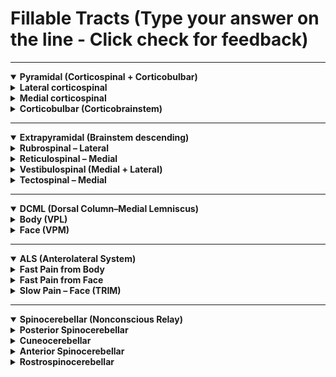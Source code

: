 # Fillable Tracts (Type your answer on the line - Click check for feedback)

---

<details open> 
<summary><b>Pyramidal (Corticospinal + Corticobulbar)</b></summary>
<details>
<summary><b>Lateral corticospinal</b></summary>

- Origin: <u data-answer="primary motor cortex"></u>  (Clue: 3 words)
- Path: <u data-answer="internal capsule"></u> → pyramids (medulla)  (___ ___)
- 🔴 Decussates: <u data-answer="pyramidal"></u> (medulla)   (1 word)
- 🔵 Synapse: <u data-answer="anterior horn LMN"></u> → skeletal muscle   (___ ___)
- Function: <u data-answer="voluntary movement"></u> (fractionation, fine distal control)  (____ ____)

</details>

<details>
<summary><b>Medial corticospinal</b></summary>

- Function: Gross and <u data-answer="posture"></u> movement   (____)
- Projection: <u data-answer="bilateral"></u> to trunk, <u data-answer="neck"></u>, shoulders  (1 word each)
- Direct connection: <u data-answer="cortex"></u> → <u data-answer="cord"></u>  (1 word each)

</details>

<details>
<summary><b>Corticobulbar (Corticobrainstem)</b></summary>

- Origin: <u data-answer="primary motor cortex"></u>   (3 words)
- Synapse: <u data-answer="cranial nerve"></u> motor nuclei (brainstem)    (____ ___)
- Function: muscles of head and <u data-answer="face"></u> (bilateral except lower face), <u data-answer="superficial neck"></u> muscles (1 word / 2 words)

</details>

</details>

---

<details open>
<summary><b>Extrapyramidal (Brainstem descending)</b></summary>

<details>
<summary><b>Rubrospinal – Lateral</b></summary>

- Origin: <u data-answer="red nucleus"></u> (midbrain)   (___ ____)
- 🔴 Decussates: <u data-answer="midbrain"></u>  (____)
- Synapses: <u data-answer="contralateral"></u>  MN (____)
- Function: contributes to <u data-answer="wrist/finger extensors"></u> control (W___/F___  __)

</details>

<details>
<summary><b>Reticulospinal – Medial</b></summary>

- Origin: <u data-answer="reticular formation"></u>  ( ___ ___)
- Function: <u data-answer="bilateral"></u> posture, locomotion, reflex modulation

</details>

<details>
<summary><b>Vestibulospinal (Medial + Lateral)</b></summary>

- Origin: <u data-answer="vestibular nuclei"></u>  (___ ____)
- Function: balance & head position; activates <u data-answer="extensors"></u> (___)

</details>

<details>
<summary><b>Tectospinal – Medial</b></summary>

- Origin: <u data-answer="superior colliculus"></u>  (____ ___)
- 🔴 Decussates: <u data-answer="midbrain"></u>  (___)
- Function: reflexive head/eye <u data-answer="orientation"></u> to stimuli (____)

</details>

</details>

---

<details open>
<summary><b>DCML (Dorsal Column–Medial Lemniscus)</b></summary>

<details>
<summary><b>Body (VPL)</b></summary>

- 1st order: start in <u data-answer="drg"></u> → ascend in dorsal columns (fasciculus gracilis/cuneatus) → synapse at <u data-answer="gracilis"></u> nuclei for T7 and below & <u   data-answer="cuneatus"></u> nuclei (medulla) T6 and above (1 word each)
- 2nd order: decussation at <u data-answer="internal arcuate fibers"></u> (medulla) → ascend medial lemniscus → synapse at <u data-answer="VPL"></u>  (3 words + 1 word)
- 3rd order: ascend to internal capsule → termination in <u data-answer="postcentral gyrus"></u> (_____  ______   _____)

</details>

<details>
<summary><b>Face (VPM)</b></summary>

- 1st order: start in <u data-answer="trigeminal nerve"></u> → synapse at main sensory nucleus of V (pons)  (_____ _____)
- 2nd order: decussation at <u data-answer="pons"></u> → ascend trigeminal lemniscus → synapse at <u data-answer="VPM"></u>  (1 word each)
- 3rd order: ascend to internal capsule → termination in <u data-answer="postcentral gyrus"></u> (______  ______)

</details>

</details>

---

<details open>
<summary><b>ALS (Anterolateral System)</b></summary>

<details>
<summary><b>Fast Pain from Body</b></summary>

- Path: Peripheral axon → DRG → dorsal horn lamina I, II, V → decussation at <u data-answer="anterior white commissure"></u> → ascend → <u data-answer="VPL"></u> thalamus → somatosensory cortex (3+1 word)

</details>

<details>
<summary><b>Fast Pain from Face</b></summary>

- Path: Trigeminal nerve → spinal trigeminal nucleus (brainstem/upper cervical) → decussation at <u data-answer="pons"></u> → ascend via trigeminal lemniscus → <u data-answer="VPM"></u> thalamus → somatosensory cortex  (1 word each)

</details>


<details>
<summary><b>Slow Pain – Face (TRIM)</b></summary>

- Trigeminal → <u data-answer="reticular"></u> formation → <u data-answer="intralaminar"></u> nuclei → many cortical areas (1 word each)

</details>

</details>

---

<details open>
<summary><b>Spinocerebellar (Nonconscious Relay)</b></summary>

<details>
<summary><b>Posterior Spinocerebellar</b></summary>

- 1st order → synapse at <u data-answer="nucleus dorsalis"></u>  (____  ____)
- Ascend <u data-answer="ipsilaterally"></u> → enter via <u data-answer="inferior"></u> cerebellar peduncle

</details>

<details>
<summary><b>Cuneocerebellar</b></summary>

- 1st order → synapse at <u data-answer="lateral accessory nucleus"></u> (medulla)  (______ _______ _______)
- Ascend <u data-answer="ipsilaterally"></u> → enter via <u data-answer="inferior"></u> cerebellar peduncle

</details>

<details>
<summary><b>Anterior Spinocerebellar</b></summary>

- Input: <u data-answer="thoracolumbar sc"></u>  (______ __)
- Double decussation: <u data-answer="sc"></u> and <u data-answer="cerebellum"></u> (functionally ipsilateral)  
- Enter via <u data-answer="superior"></u> cerebellar peduncle

</details>

<details>
<summary><b>Rostrospinocerebellar</b></summary>

- Input: <u data-answer="cervical sc"></u>  (______  __)
- Ascends mostly <u data-answer="ipsilaterally"></u>  
- Enter via <u data-answer="superior"></u> and <u data-answer="inferior"></u> cerebellar peduncles

</details>

</details>

